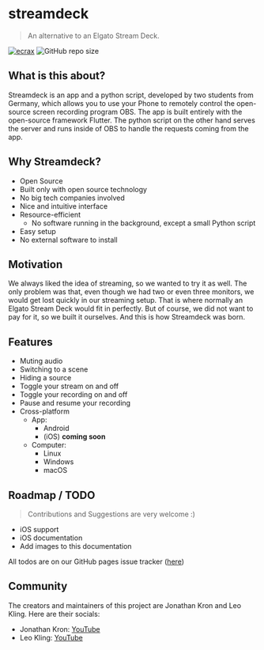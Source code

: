 # streamdeck

> An alternative to an Elgato Stream Deck.

[![ecrax](https://circleci.com/gh/ecrax/streamdeck.svg?style=shield)](https://app.circleci.com/pipelines/github/ecrax/streamdeck)
![GitHub repo size](https://img.shields.io/github/repo-size/ecrax/streamdeck)

## What is this about?

Streamdeck is an app and a python script, developed by two students from Germany, which allows you to use your Phone to remotely control the open-source screen recording program OBS. The app is built entirely with the open-source framework Flutter. The python script on the other hand serves the server and runs inside of OBS to handle the requests coming from the app.

## Why Streamdeck?

- Open Source
- Built only with open source technology
- No big tech companies involved
- Nice and intuitive interface
- Resource-efficient
  - No software running in the background, except a small Python script
- Easy setup
- No external software to install

## Motivation

We always liked the idea of streaming, so we wanted to try it as well. The only problem was that, even though we had two or even three monitors, we would get lost quickly in our streaming setup. That is where normally an Elgato Stream Deck would fit in perfectly. But of course, we did not want to pay for it, so we built it ourselves. And this is how Streamdeck was born.

## Features

- Muting audio
- Switching to a scene
- Hiding a source
- Toggle your stream on and off
- Toggle your recording on and off
- Pause and resume your recording
- Cross-platform
  - App:
    - Android
    - (iOS) **coming soon**
  - Computer:
    - Linux
    - Windows
    - macOS

## Roadmap / TODO

> Contributions and Suggestions are very welcome :)

- iOS support
- iOS documentation
- Add images to this documentation

All todos are on our GitHub pages issue tracker ([here](https://github.com/ecrax/streamdeck/issues))

## Community

The creators and maintainers of this project are Jonathan Kron and Leo Kling. Here are their socials:

- Jonathan Kron: [YouTube]("https://www.youtube.com/jonathankron")
- Leo Kling: [YouTube]("https://www.youtube.com/ecrax_official")
